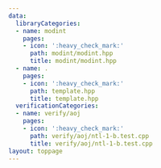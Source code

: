 ```yaml
---
data:
  libraryCategories:
  - name: modint
    pages:
    - icon: ':heavy_check_mark:'
      path: modint/modint.hpp
      title: modint/modint.hpp
  - name: .
    pages:
    - icon: ':heavy_check_mark:'
      path: template.hpp
      title: template.hpp
  verificationCategories:
  - name: verify/aoj
    pages:
    - icon: ':heavy_check_mark:'
      path: verify/aoj/ntl-1-b.test.cpp
      title: verify/aoj/ntl-1-b.test.cpp
layout: toppage
---
```

